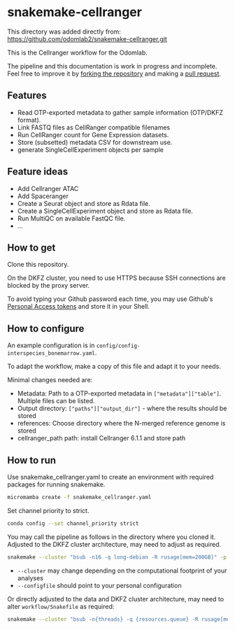 # snakemake-cellranger

This directory was added directly from: https://github.com/odomlab2/snakemake-cellranger.git

This is the Cellranger workflow for the Odomlab. 


The pipeline and this documentation is work in progress and incomplete. Feel free to improve it by 
[forking the repository](https://docs.github.com/en/pull-requests/collaborating-with-pull-requests/working-with-forks/about-forks) and making 
a [pull request](https://docs.github.com/en/pull-requests/collaborating-with-pull-requests/proposing-changes-to-your-work-with-pull-requests/creating-a-pull-request-from-a-fork). 

## Features

 - Read OTP-exported metadata to gather sample information (OTP/DKFZ format).
 - Link FASTQ files as CellRanger compatible filenames
 - Run CellRanger count for Gene Expression datasets.   
 - Store (subsetted) metadata CSV for downstream use. 
 - generate SingleCellExperiment objects per sample

## Feature ideas

- Add Cellranger ATAC
- Add Spaceranger
- Create a Seurat object and store as Rdata file.
- Create a SingleCellExperiment object and store as Rdata file.
- Run MultiQC on available FastQC file.
- *...*


## How to get

Clone this repository.

On the DKFZ cluster, you need to use HTTPS because SSH connections are blocked by the proxy server. 

To avoid typing your Github password each time, you may use Github's [Personal Access tokens](https://docs.github.com/en/authentication/keeping-your-account-and-data-secure/creating-a-personal-access-token) and store it in your 
Shell. 

## How to configure

An example configuration is in `config/config-interspecies_bonemarrow.yaml`.

To adapt the workflow, make a copy of this file and adapt it to your needs.

Minimal changes needed are: 

 * Metadata: Path to a OTP-exported metadata in `["metadata"]["table"]`. Multiple files can be listed. 
 * Output directory: `["paths"]["output_dir"]` - where the results should be stored
 * references: Choose directory where the N-merged reference genome is stored
 * cellranger_path path: install Cellranger 6.1.1 and store path

## How to run 

Use snakemake_cellranger.yaml to create an environment with required packages
for running snakemake.

```bash
micromamba create -f snakemake_cellranger.yaml
```

Set channel priority to strict.

```bash
conda config --set channel_priority strict
```

You may call the pipeline as follows in the directory where you cloned it. 
Adjusted to the DKFZ cluster architecture, may need to adjust as required.

```bash
snakemake --cluster "bsub -n16 -q long-debian -R rusage[mem=200GB]" -p -j4 -c42 --configfile config/config-interspecies-bonwmarrow.yaml --use-conda --conda-frontend conda
```

 - `--cluster` may change depending on the computational footprint of your analyses
 - `--configfile` should point to your personal configuration
 
Or directly adjusted to the data and DKFZ cluster architecture, may need to alter `workflow/Snakefile` as required:

```bash
snakemake --cluster "bsub -n{threads} -q {resources.queue} -R rusage[mem={resources.mem_mb}]" -p -j66 -c42 --configfile ../config/config-interspecies-bonemarrow.yaml --latency-wait 60 --use-conda --conda-frontend conda -n
```
